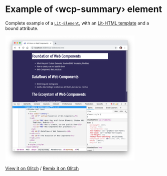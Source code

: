 # Example of ‹wcp-summary› element

Complete example of a [`Lit-Element`](https://lit-element.polymer-project.org/), with an [Lit-HTML template](https://lit-html.polymer-project.org/) and a bound attribute.

<img height="400" src="02-summary-element.png" />

[View it on Glitch](https://wcp-summary-step01.glitch.me/) /
[Remix it on Glitch](https://glitch.com/edit/#!/wcp-summary-step01)
